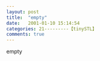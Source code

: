 ```yaml
---
layout: post
title:  "empty"
date:   2001-01-10 15:14:54
categories: 21---------【tinySTL】
comments: true
---
```

empty
